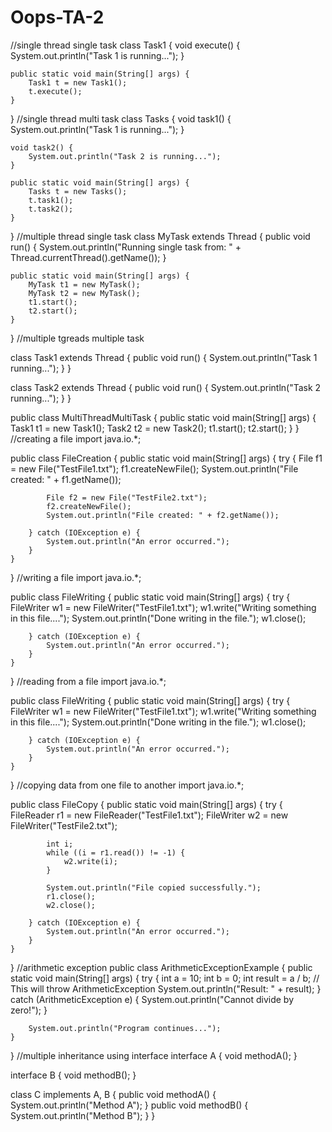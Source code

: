 # Oops-TA-2 
//single thread single task
class Task1 {
    void execute() {
        System.out.println("Task 1 is running...");
    }

    public static void main(String[] args) {
        Task1 t = new Task1();
        t.execute();
    }
}
//single thread multi task
class Tasks {
    void task1() {
        System.out.println("Task 1 is running...");
    }

    void task2() {
        System.out.println("Task 2 is running...");
    }

    public static void main(String[] args) {
        Tasks t = new Tasks();
        t.task1();
        t.task2();
    }
}
//multiple thread single task
class MyTask extends Thread {
    public void run() {
        System.out.println("Running single task from: " + Thread.currentThread().getName());
    }

    public static void main(String[] args) {
        MyTask t1 = new MyTask();
        MyTask t2 = new MyTask();
        t1.start();
        t2.start();
    }
}
//multiple tgreads multiple task

class Task1 extends Thread {
    public void run() {
        System.out.println("Task 1 running...");
    }
}

class Task2 extends Thread {
    public void run() {
        System.out.println("Task 2 running...");
    }
}

public class MultiThreadMultiTask {
    public static void main(String[] args) {
        Task1 t1 = new Task1();
        Task2 t2 = new Task2();
        t1.start();
        t2.start();
    }
}
//creating a file
import java.io.*;

public class FileCreation {
    public static void main(String[] args) {
        try {
            File f1 = new File("TestFile1.txt");
            f1.createNewFile();
            System.out.println("File created: " + f1.getName());

            File f2 = new File("TestFile2.txt");
            f2.createNewFile();
            System.out.println("File created: " + f2.getName());

        } catch (IOException e) {
            System.out.println("An error occurred.");
        }
    }
}
//writing a file
import java.io.*;

public class FileWriting {
    public static void main(String[] args) {
        try {
            FileWriter w1 = new FileWriter("TestFile1.txt");
            w1.write("Writing something in this file....");
            System.out.println("Done writing in the file.");
            w1.close();

        } catch (IOException e) {
            System.out.println("An error occurred.");
        }
    }
}
//reading from a file
import java.io.*;

public class FileWriting {
    public static void main(String[] args) {
        try {
            FileWriter w1 = new FileWriter("TestFile1.txt");
            w1.write("Writing something in this file....");
            System.out.println("Done writing in the file.");
            w1.close();

        } catch (IOException e) {
            System.out.println("An error occurred.");
        }
    }
}
//copying data from one file to another
import java.io.*;

public class FileCopy {
    public static void main(String[] args) {
        try {
            FileReader r1 = new FileReader("TestFile1.txt");
            FileWriter w2 = new FileWriter("TestFile2.txt");

            int i;
            while ((i = r1.read()) != -1) {
                w2.write(i);
            }

            System.out.println("File copied successfully.");
            r1.close();
            w2.close();

        } catch (IOException e) {
            System.out.println("An error occurred.");
        }
    }
}
//arithmetic exception
public class ArithmeticExceptionExample {
    public static void main(String[] args) {
        try {
            int a = 10;
            int b = 0;
            int result = a / b; // This will throw ArithmeticException
            System.out.println("Result: " + result);
        } catch (ArithmeticException e) {
            System.out.println("Cannot divide by zero!");
        }
        
        System.out.println("Program continues...");
    }
}
//multiple inheritance using interface
interface A {
    void methodA();
}

interface B {
    void methodB();
}

class C implements A, B {
    public void methodA() {
        System.out.println("Method A");
    }
    public void methodB() {
        System.out.println("Method B");
    }
}



